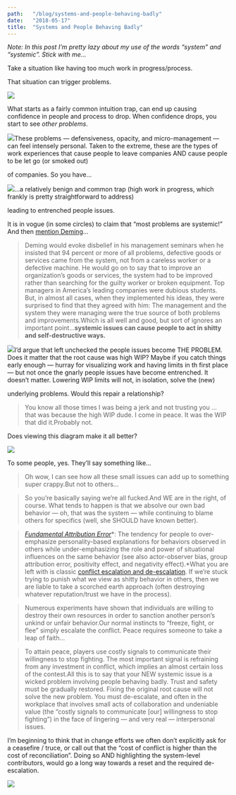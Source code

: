 ```yaml
---
path:	"/blog/systems-and-people-behaving-badly"
date:	"2018-05-17"
title:	"Systems and People Behaving Badly"
---
```


*Note: In this post I’m pretty lazy about my use of the words “system” and “systemic”. Stick with me…*

Take a situation like having too much work in progress/process.

That situation can trigger problems.

![](/images/1*DA-gDBaAH2DBExlpHMRQgQ@2x.jpeg)

What starts as a fairly common intuition trap, can end up causing confidence in people and process to drop. When confidence drops, you start to see *other problems*.

![](/images/1*oOKM5c0b_S1BT07jFPwEog@2x.jpeg)These problems — defensiveness, opacity, and micro-management — can feel intensely personal. Taken to the extreme, these are the types of work experiences that cause people to leave companies AND cause people to be let go (or smoked out)

 of companies. So you have…

![](/images/1*EDKfUhTrcSDZZU7UBm08qg@2x.jpeg)…a relatively benign and common trap (high work in progress, which frankly is pretty straightforward to address)

 leading to entrenched people issues.

It is in vogue (in some circles) to claim that “most problems are systemic!” And then [mention Deming](https://www.leanblog.org/2012/03/the-cause-of-94-of-problems-is-really/)…


> Deming would evoke disbelief in his management seminars when he insisted that 94 percent or more of all problems, defective goods or services came from the system, not from a careless worker or a defective machine. He would go on to say that to improve an organization’s goods or services, the system had to be improved rather than searching for the guilty worker or broken equipment. Top managers in America’s leading companies were dubious students. But, in almost all cases, when they implemented his ideas, they were surprised to find that they agreed with him: The management and the system they were managing were the true source of both problems and improvements.Which is all well and good, but sort of ignores an important point…**systemic issues can cause people to act in shitty and self-destructive ways.**

![](/images/1*_2dxENj9AIk2KIvHqb95Rw@2x.jpeg)I’d argue that left unchecked the people issues become THE PROBLEM. Does it matter that the root cause was high WIP? Maybe if you catch things early enough — hurray for visualizing work and having limits in th first place — but not once the gnarly people issues have become entrenched. It doesn’t matter. Lowering WIP limits will not, in isolation, solve the (new)

 underlying problems. Would this repair a relationship?


> You know all those times I was being a jerk and not trusting you … that was because the high WIP dude. I come in peace. It was the WIP that did it.Probably not.

Does viewing this diagram make it all better?

![](/images/1*DS62oznyOks-KIosSgObRA@2x.jpeg)

To some people, yes. They’ll say something like…


> Oh wow, I can see how all these small issues can add up to something super crappy.But not to others…


> So you’re basically saying we’re all fucked.And WE are in the right, of course. What tends to happen is that we absolve our own bad behavior — oh, that was the system — while continuing to blame others for specifics (well, she SHOULD have known better).


> [*Fundamental Attribution Error*](https://en.m.wikipedia.org/wiki/Fundamental_attribution_error)*: The tendency for people to over-emphasize personality-based explanations for behaviors observed in others while under-emphasizing the role and power of situational influences on the same behavior (see also actor-observer bias, group attribution error, positivity effect, and negativity effect).*What you are left with is classic [conflict escalation and de-escalation](http://ftp.iza.org/dp7492.pdf). If we’re stuck trying to punish what we view as shitty behavior in others, then we are liable to take a scorched earth approach (often destroying whatever reputation/trust we have in the process).


> Numerous experiments have shown that individuals are willing to destroy their own resources in order to sanction another person’s unkind or unfair behavior.Our normal instincts to “freeze, fight, or flee” simply escalate the conflict. Peace requires someone to take a leap of faith…


> To attain peace, players use costly signals to communicate their willingness to stop fighting. The most important signal is refraining from any investment in conflict, which implies an almost certain loss of the contest.All this is to say that your NEW systemic issue is a wicked problem involving people behaving badly. Trust and safety must be gradually restored. Fixing the original root cause will not solve the new problem. You must de-escalate, and often in the workplace that involves small acts of collaboration and undeniable value (the “costly signals to communicate [our] willingness to stop fighting”) in the face of lingering — and very real — interpersonal issues.

I’m beginning to think that in change efforts we often don’t explicitly ask for a ceasefire / truce, or call out that the “cost of conflict is higher than the cost of reconciliation”. Doing so AND highlighting the system-level contributors, would go a long way towards a reset and the required de-escalation.

![](/images/1*AoZU34ozcfpfiuykKNnuOQ@2x.jpeg)
